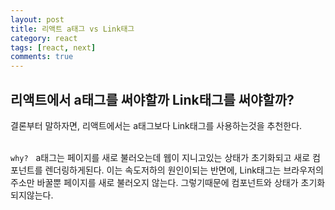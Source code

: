 ```yaml
---
layout: post
title: 리액트 a태그 vs Link태그
category: react
tags: [react, next]
comments: true
---
```


## 리액트에서 a태그를 써야할까 Link태그를 써야할까?

결론부터 말하자면, 리액트에서는 a태그보다 Link태그를 사용하는것을 추천한다.<br/><br/>

`why?` &nbsp; a태그는 페이지를 새로 불러오는데 웹이 지니고있는 상태가 초기화되고 새로 컴포넌트를 렌더링하게된다. 이는 속도저하의 원인이되는 반면에, Link태그는 브라우저의 주소만 바꿀뿐 페이지를 새로 불러오지 않는다. 그렇기때문에 컴포넌트와 상태가 초기화되지않는다.
